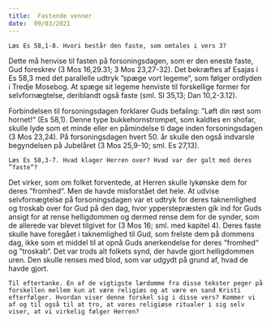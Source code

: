 ```yaml
---
title:  Fastende venner
date:  09/03/2021
---
```


`Læs Es 58,1-8. Hvori består den faste, som omtales i vers 3?`

Dette må henvise til fasten på forsoningsdagen, som er den eneste faste, Gud foreskrev (3 Mos 16,29.31; 3 Mos 23,27-32). Det bekræftes af Esajas i Es 58,3 med det parallelle udtryk ”spæge vort legeme“, som følger ordlyden i Tredje Mosebog. At spæge sit legeme henviste til forskellige former for selvfornægtelse, deriblandt også faste (sml. Sl 35,13; Dan 10,2-3.12).

Forbindelsen til forsoningsdagen forklarer Guds befaling: ”Løft din røst som hornet!“ (Es 58,1). Denne type bukkehornstrompet, som kaldtes en shofar, skulle lyde som et minde eller en påmindelse ti dage inden forsoningsdagen (3 Mos 23,24). På forsoningsdagen hvert 50. år skulle den også indvarsle begyndelsen på Jubelåret (3 Mos 25,9-10; sml. Es 27,13).

`Læs Es 58,3-7. Hvad klager Herren over? Hvad var der galt med deres ”faste“?`

Det virker, som om folket forventede, at Herren skulle lykønske dem for deres ”fromhed“. Men de havde misforstået det hele. At udvise selvfornægtelse på forsoningsdagen var et udtryk for deres taknemlighed og troskab over for Gud på den dag, hvor ypperstepræsten gik ind for Guds ansigt for at rense helligdommen og dermed rense dem for de synder, som de allerede var blevet tilgivet for (3 Mos 16; sml. med kapitel 4). Deres faste skulle have foregået i taknemlighed til Gud, som frelste dem på dommens dag, ikke som et middel til at opnå Guds anerkendelse for deres ”fromhed“ og ”troskab“. Det var trods alt folkets synd, der havde gjort helligdommen uren. Den skulle renses med blod, som var udgydt på grund af, hvad de havde gjort.

`Til eftertanke. En af de vigtigste lærdomme fra disse tekster peger på forskellen mellem kun at være religiøs og at være en sand Kristi efterfølger. Hvordan viser denne forskel sig i disse vers? Kommer vi af og til også til at tro, at vores religiøse ritualer i sig selv viser, at vi virkelig følger Herren?`